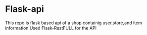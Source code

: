 # Flask-api
This repo is flask based api of a shop containig user,store,and item information 
Used Flask-RestFULL for the API
